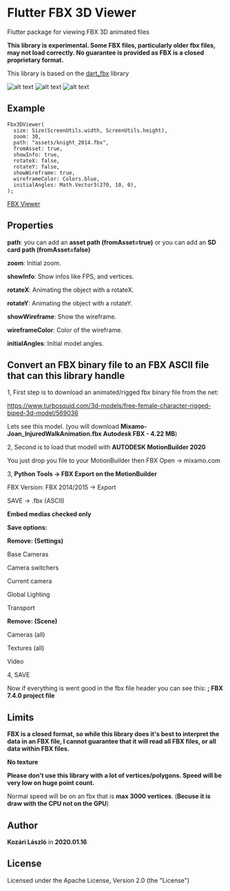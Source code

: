 # Flutter FBX 3D Viewer

Flutter package for viewing FBX 3D animated files

**This library is experimental. Some FBX files, particularly older fbx files, may not load correctly. No guarantee is provided as FBX is a closed proprietary format.**

This library is based on the [dart_fbx](https://github.com/brendan-duncan/dart_fbx) library

![alt text](https://raw.githubusercontent.com/klaszlo8207/Flutter-FBX-3D-Viewer/master/pix/pic1.png "Pic1") ![alt text](https://raw.githubusercontent.com/klaszlo8207/Flutter-FBX-3D-Viewer/master/pix/pic2.png "Pic2") ![alt text](https://raw.githubusercontent.com/klaszlo8207/Flutter-FBX-3D-Viewer/master/pix/gif.gif "Gif")

## Example

    Fbx3DViewer(
      size: Size(ScreenUtils.width, ScreenUtils.height),
      zoom: 30,
      path: "assets/knight_2014.fbx",
      fromAsset: true,
      showInfo: true,
      rotateX: false,
      rotateY: false,
      showWireframe: true,
      wireframeColor: Colors.blue,
      initialAngles: Math.Vector3(270, 10, 0),
    );
 
  
[FBX Viewer](https://github.com/klaszlo8207/Flutter-FBX-3D-Viewer/blob/master/example/example_app.dart)

## Properties

**path**: you can add an **asset path (fromAsset=true)** or you can add an **SD card path (fromAsset=false)**

**zoom**: Initial zoom.

**showInfo**: Show infos like FPS, and vertices.

**rotateX**: Animating the object with a rotateX.

**rotateY**: Animating the object with a rotateY.

**showWireframe**: Show the wireframe.

**wireframeColor**: Color of the wireframe.

**initialAngles**: Initial model angles.

## Convert an FBX binary file to an FBX ASCII file that can this library handle

1, First step is to download an animated/rigged fbx binary file from the net:

https://www.turbosquid.com/3d-models/free-female-character-rigged-biped-3d-model/569036

Lets see this model. (you will download **Mixamo-Joan_InjuredWalkAnimation.fbx  Autodesk FBX  - 4.22 MB**)

2, Second is to load that modell with **AUTODESK MotionBuilder 2020**

You just drop you file to your MotionBuilder then FBX Open -> mixamo.com

3, 
**Python Tools -> FBX Export on the MotionBuilder**

FBX Version: FBX 2014/2015 -> Export

SAVE -> .fbx (ASCII)

**Embed medias checked only**

**Save options:**

**Remove: (Settings)**

Base Cameras

Camera switchers

Current camera

Global Lighting

Transport

**Remove: (Scene)**

Cameras (all)

Textures (all)

Video

4, SAVE

Now if everything is went good in the fbx file header you can see this: **; FBX 7.4.0 project file**

## Limits

**FBX is a closed format, so while this library does it's best to interpret the data in an FBX file, I cannot guarantee that it will read all FBX files, or all data within FBX files.**

**No texture**

**Please don't use this library with a lot of vertices/polygons. Speed will be very low on huge point count.**

Normal speed will be on an fbx that is **max 3000 vertices**. (**Becuse it is draw with the CPU not on the GPU**)

## Author

**Kozári László** in **2020.01.16**

## License

Licensed under the Apache License, Version 2.0 (the "License")

